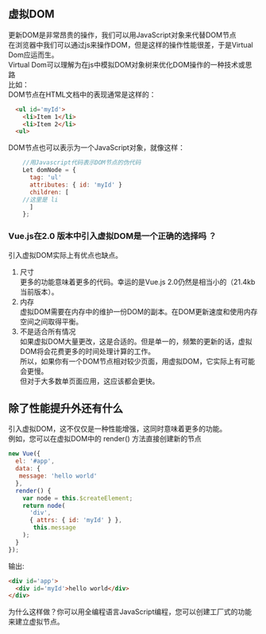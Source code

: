 
## 虚拟DOM  
更新DOM是非常昂贵的操作，我们可以用JavaScript对象来代替DOM节点  
在浏览器中我们可以通过js来操作DOM，但是这样的操作性能很差，于是Virtual Dom应运而生。  
Virtual Dom可以理解为在js中模拟DOM对象树来优化DOM操作的一种技术或思路    
比如：  
DOM节点在HTML文档中的表现通常是这样的：  

```html
  <ul id='myId'>
    <li>Item 1</li>
    <li>Item 2</li>
  <ul>
```

DOM节点也可以表示为一个JavaScript对象，就像这样：

```javascript
    //用Javascript代码表示DOM节点的伪代码
    Let domNode = {
      tag: 'ul'
      attributes: { id: 'myId' }
      children: [
    //这里是 li
      ]
    };
```

### Vue.js在2.0 版本中引入虚拟DOM是一个正确的选择吗 ？
引入虚拟DOM实际上有优点也缺点。 

1. 尺寸     
更多的功能意味着更多的代码。幸运的是Vue.js 2.0仍然是相当小的（21.4kb当前版本）。   
2. 内存   
虚拟DOM需要在内存中的维护一份DOM的副本。在DOM更新速度和使用内存空间之间取得平衡。 
3. 不是适合所有情况    
如果虚拟DOM大量更改，这是合适的。但是单一的，频繁的更新的话，虚拟DOM将会花费更多的时间处理计算的工作。  
所以，如果你有一个DOM节点相对较少页面，用虚拟DOM，它实际上有可能会更慢。  
但对于大多数单页面应用，这应该都会更快。
## 除了性能提升外还有什么
引入虚拟DOM，这不仅仅是一种性能增强，这同时意味着更多的功能。  
例如，您可以在虚拟DOM中的 render() 方法直接创建新的节点  

```javascript
new Vue({
  el: '#app',
  data: {
   message: 'hello world'
  },
  render() {
    var node = this.$createElement;
    return node(
      'div', 
      { attrs: { id: 'myId' } }, 
       this.message
    );
  }
});
```

输出:

```html
<div id='app'>
  <div id='myId'>hello world</div>
</div>
```

为什么这样做？你可以用全编程语言JavaScript编程，您可以创建工厂式的功能来建立虚拟节点。
